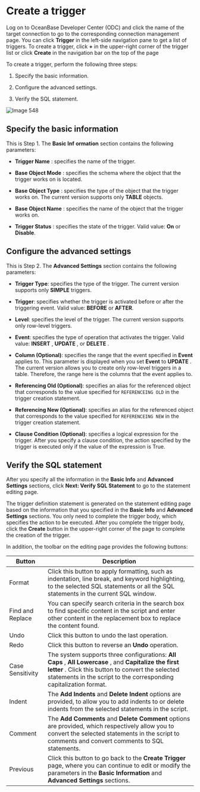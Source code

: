 Create a trigger 
=====================================

Log on to OceanBase Developer Center (ODC) and click the name of the target connection to go to the corresponding connection management page. You can click **Trigger** in the left-side navigation pane to get a list of triggers. To create a trigger, click **+** in the upper-right corner of the trigger list or click **Create** in the navigation bar on the top of the page 

To create a trigger, perform the following three steps:

1. Specify the basic information.

2. Configure the advanced settings.

3. Verify the SQL statement.

![Image 548](https://help-static-aliyun-doc.aliyuncs.com/assets/img/en-US/9989620261/p268312.png)

Specify the basic information 
--------------------------------------------------

This is Step 1. The **Basic Inf** **ormation** section contains the following parameters:

* **Trigger Name** : specifies the name of the trigger.

* **Base Object Mode** : specifies the schema where the object that the trigger works on is located.

* **Base Object Type** : specifies the type of the object that the trigger works on. The current version supports only **TABLE** objects.

* **Base Object Name** : specifies the name of the object that the trigger works on.

* **Trigger Status** : specifies the state of the trigger. Valid value: **On** or **Disable**.

Configure the advanced settings 
----------------------------------------------------

This is Step 2. The **Advanced Settings** section contains the following parameters:

* **Trigger Type**: specifies the type of the trigger. The current version supports only **SIMPLE** triggers.

* **Trigger**: specifies whether the trigger is activated before or after the triggering event. Valid value: **BEFORE** or **AFTER**.

* **Level**: specifies the level of the trigger. The current version supports only row-level triggers.

* **Event**: specifies the type of operation that activates the trigger. Valid value: **INSERT** , **UPDATE** , or **DELETE** .

* **Column (Optional)**: specifies the range that the event specified in **Event** applies to. This parameter is displayed when you set **Event** to **UPDATE** . The current version allows you to create only row-level triggers in a table. Therefore, the range here is the columns that the event applies to.

* **Referencing Old (Optional)**: specifies an alias for the referenced object that corresponds to the value specified for `REFERENCEING OLD` in the trigger creation statement.

* **Referencing New (Optional)**: specifies an alias for the referenced object that corresponds to the value specified for `REFERENCEING NEW` in the trigger creation statement.

* **Clause Condition (Optional)**: specifies a logical expression for the trigger. After you specify a clause condition, the action specified by the trigger is executed only if the value of the expression is True.

Verify the SQL statement 
---------------------------------------------

After you specify all the information in the **Basic Info** and **Advanced Settings** sections, click **Next: Verify SQL Statement** to go to the statement editing page. 

The trigger definition statement is generated on the statement editing page based on the information that you specified in the **Basic Info** and **Advanced Settings** sections. You only need to complete the trigger body, which specifies the action to be executed. After you complete the trigger body, click the **Create** button in the upper-right corner of the page to complete the creation of the trigger. 

In addition, the toolbar on the editing page provides the following buttons:

|      Button      |   Description  |
|------------------|-----------------|
| Format           | Click this button to apply formatting, such as indentation, line break, and keyword highlighting, to the selected SQL statements or all the SQL statements in the current SQL window.                                             |
| Find and Replace | You can specify search criteria in the search box to find specific content in the script and enter other content in the replacement box to replace the content found.    |
| Undo             | Click this button to undo the last operation.   |
| Redo             | Click this button to reverse an **Undo** operation.   |
| Case Sensitivity | The system supports three configurations: **All Caps** , **All Lowercase** , and **Capitalize the first letter** . Click this button to convert the selected statements in the script to the corresponding capitalization format. |
| Indent           | The **Add Indents** and **Delete Indent** options are provided, to allow you to add indents to or delete indents from the selected statements in the script.                                                                      |
| Comment          | The **Add Comments** and **Delete Comment** options are provided, which respectively allow you to convert the selected statements in the script to comments and convert comments to SQL statements.                               |
| Previous         | Click this button to go back to the **Create Trigger** page, where you can continue to edit or modify the parameters in the **Basic Information** and **Advanced Settings** sections.   |